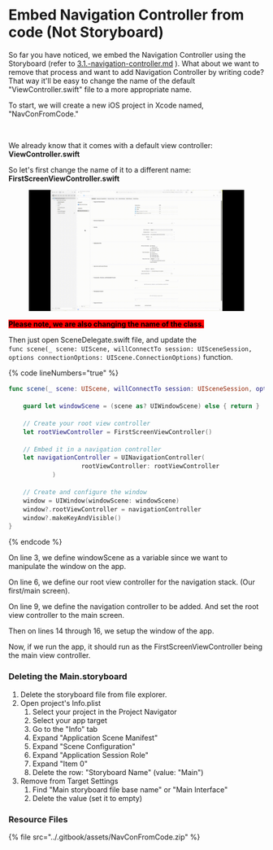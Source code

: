 # Embed Navigation Controller from code (Not Storyboard)

So far you have noticed, we embed the Navigation Controller using the Storyboard (refer to [3.1.-navigation-controller.md](../3.-our-first-multi-screen-app/3.1.-navigation-controller.md "mention") ). What about we want to remove that process and want to add Navigation Controller by writing code? That way it'll be easy to change the name of the default "ViewController.swift" file to a more appropriate name.&#x20;

To start, we will create a new iOS project in Xcode named, "NavConFromCode."&#x20;

<figure><img src="../.gitbook/assets/Screenshot 2025-10-09 at 1.22.15 PM.png" alt=""><figcaption></figcaption></figure>

We already know that it comes with a default view controller: **ViewController.swift**

So let's first change the name of it to a different name: **FirstScreenViewController.swift**

<figure><img src="../.gitbook/assets/sdf.gif" alt=""><figcaption></figcaption></figure>

<mark style="color:$danger;background-color:red;">**Please note, we are also changing the name of the class.**</mark>&#x20;

Then just open SceneDelegate.swift file, and update the \
`func scene(_ scene: UIScene, willConnectTo session: UISceneSession, options connectionOptions: UIScene.ConnectionOptions)` function.

{% code lineNumbers="true" %}
```swift
func scene(_ scene: UIScene, willConnectTo session: UISceneSession, options connectionOptions: UIScene.ConnectionOptions) {
            
    guard let windowScene = (scene as? UIWindowScene) else { return }
    
    // Create your root view controller
    let rootViewController = FirstScreenViewController()
    
    // Embed it in a navigation controller
    let navigationController = UINavigationController(
                    rootViewController: rootViewController
            )
    
    // Create and configure the window
    window = UIWindow(windowScene: windowScene)
    window?.rootViewController = navigationController
    window?.makeKeyAndVisible()
}
```
{% endcode %}

On line 3, we define windowScene as a variable since we want to manipulate the window on the app.

On line 6, we define our root view controller for the navigation stack. (Our first/main screen).

On line 9, we define the navigation controller to be added. And set the root view controller to the main screen.

Then on lines 14 through 16, we setup the window of the app.&#x20;

Now, if we run the app, it should run as the FirstScreenViewController being the main view controller.



### Deleting the Main.storyboard

1. Delete the storyboard file from file explorer.
2. Open project's Info.plist
   1. Select your project in the Project Navigator
   2. Select your app target
   3. Go to the "Info" tab
   4. Expand "Application Scene Manifest"
   5. Expand "Scene Configuration"
   6. Expand "Application Session Role"
   7. Expand "Item 0"
   8. Delete the row: "Storyboard Name" (value: "Main")
3. Remove from Target Settings
   1. Find "Main storyboard file base name" or "Main Interface"
   2. Delete the value (set it to empty)

### Resource Files

{% file src="../.gitbook/assets/NavConFromCode.zip" %}

